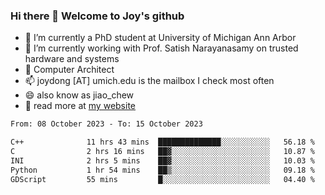 ### Hi there 👋 Welcome to Joy's github

- 🔭 I’m currently a PhD student at University of Michigan Ann Arbor
- 🌱 I’m currently working with Prof. Satish Narayanasamy on trusted hardware and systems
- 👯 Computer Architect
- 📫 joydong [AT] umich.edu is the mailbox I check most often
- 😄 also know as jiao_chew
- 💬 read more at [my website](https://joydddd.github.io/)
<!--START_SECTION:waka-->

```txt
From: 08 October 2023 - To: 15 October 2023

C++              11 hrs 43 mins  ██████████████░░░░░░░░░░░   56.18 %
C                2 hrs 16 mins   ██▓░░░░░░░░░░░░░░░░░░░░░░   10.87 %
INI              2 hrs 5 mins    ██▓░░░░░░░░░░░░░░░░░░░░░░   10.03 %
Python           1 hr 54 mins    ██▒░░░░░░░░░░░░░░░░░░░░░░   09.18 %
GDScript         55 mins         █░░░░░░░░░░░░░░░░░░░░░░░░   04.40 %
```

<!--END_SECTION:waka-->
